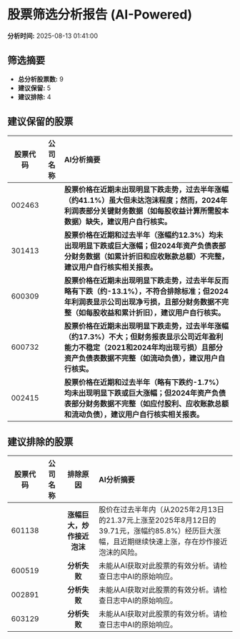 # 股票筛选分析报告 (AI-Powered)

**分析时间:** 2025-08-13 01:41:00

## 筛选摘要

- **总分析股票数:** 9
- **建议保留:** 5
- **建议排除:** 4

## 建议保留的股票

| 股票代码 | 公司名称 | AI分析摘要 |
|:---:|:---:|:---|
| 002463 |  | **股票价格在近期未出现明显下跌走势，过去半年涨幅（约41.1%）虽大但未达泡沫程度；然而，2024年利润表部分关键财务数据（如每股收益计算所需股本数据）缺失，建议用户自行核实。** |
| 301413 |  | **股票价格在近期和过去半年（涨幅约12.3%）均未出现明显下跌或巨大涨幅；但2024年资产负债表部分财务数据（如累计折旧和应收账款总额）不完整，建议用户自行核实相关报表。** |
| 600309 |  | **股票价格在近期未出现明显下跌走势，过去半年反而略有下跌（约-13.1%），不符合排除标准；但2024年利润表显示公司出现净亏损，且部分财务数据不完整（如每股收益和累计折旧），建议用户自行核实。** |
| 600732 |  | **股票价格在近期未出现明显下跌走势，过去半年涨幅（约17.3%）不大；但财务报表显示公司近年盈利能力不稳定（2021和2024年均出现亏损）且部分资产负债表数据不完整（如流动负债），建议用户自行核实。** |
| 002415 |  | **股票价格在近期和过去半年（略有下跌约-1.7%）均未出现明显下跌或巨大涨幅；但2024年资产负债表部分财务数据不完整（如应付股利、应收账款总额和流动负债），建议用户自行核实相关报表。** |

## 建议排除的股票

| 股票代码 | 公司名称 | 排除原因 | AI分析摘要 |
|:---:|:---:|:---:|:---|
| 601138 |  | **涨幅巨大，炒作接近泡沫** | 股价在过去半年内（从2025年2月13日的21.37元上涨至2025年8月12日的39.71元，涨幅约85.8%）经历巨大涨幅，且近期继续快速上涨，存在炒作接近泡沫的风险。 |
| 600519 |  | **分析失败** | 未能从AI获取对此股票的有效分析。请检查日志中AI的原始响应。 |
| 002891 |  | **分析失败** | 未能从AI获取对此股票的有效分析。请检查日志中AI的原始响应。 |
| 603129 |  | **分析失败** | 未能从AI获取对此股票的有效分析。请检查日志中AI的原始响应。 |
